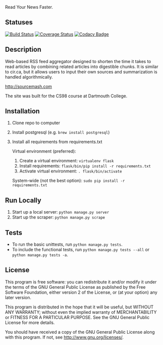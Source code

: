 Read Your News Faster.

## Statuses
[![Build Status](https://travis-ci.org/sourcemash/Sourcemash.svg)](https://travis-ci.org/sourcemash/Sourcemash)
[![Coverage Status](https://coveralls.io/repos/sourcemash/Sourcemash/badge.svg?branch=master)](https://coveralls.io/r/sourcemash/Sourcemash?branch=master)
[![Codacy Badge](https://www.codacy.com/project/badge/7e1866c374c94c0783a940d0284b6d88)](https://www.codacy.com/public/gersteinalex/Sourcemash)

## Description
Web-based RSS feed aggregator designed to shorten the time it takes to read articles by combining related articles into digestible chunks. It is similar to cir.ca, but it allows users to input their own sources and summarization is handled algorithmically.

http://sourcemash.com

The site was built for the CS98 course at Dartmouth College.

## Installation
1. Clone repo to computer
2. Install postgresql (e.g. ```brew install postgresql```)
3. Install all requirements from requirements.txt
	
	Virtual environment (preferred):
	1. Create a virtual environment: ```virtualenv flask```
	2. Install requirements: ```flask/bin/pip install -r requirements.txt```
	3. Activate virtual environment: ```. flask/bin/activate```

	System-wide (not the best option): ```sudo pip install -r requirements.txt```


## Run Locally
1. Start up a local server: ```python manage.py server```
2. Start up the scraper: ```python manage.py scrape```

## Tests
* To run the basic unittests, run ```python manage.py tests```.
* To include the functional tests, run ```python manage.py tests --all``` or ```python manage.py tests -a```.

## License
This program is free software: you can redistribute it and/or modify it under the terms of the GNU General Public License as published by the Free Software Foundation, either version 2 of the License, or (at your option) any later version.

This program is distributed in the hope that it will be useful, but WITHOUT ANY WARRANTY; without even the implied warranty of MERCHANTABILITY or FITNESS FOR A PARTICULAR PURPOSE. See the GNU General Public License for more details.

You should have received a copy of the GNU General Public License along with this program. If not, see http://www.gnu.org/licenses/.
